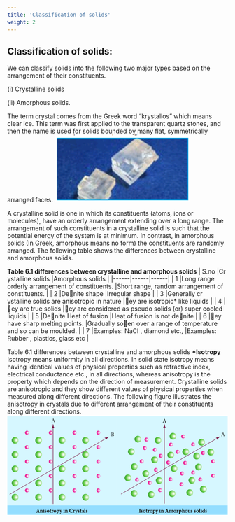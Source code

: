 ```yaml
---
title: 'Classification of solids'
weight: 2
---
```

## Classification of solids:
We can classify solids into the following two major types based on the arrangement of their constituents.

(i) Crystalline solids 

(ii) Amorphous solids.

The term crystal comes from the Greek word “krystallos” which means clear ice. This term was first applied to the transparent quartz stones, and then the name is used for solids bounded by many flat, symmetrically arranged faces.
![](<../image.png>)

A crystalline solid is one in which its constituents (atoms, ions or molecules), have an orderly arrangement extending over a long range. The arrangement of such constituents in a crystalline solid is such that the potential energy of the system is at minimum. In contrast, in amorphous solids (In Greek, amorphous means no form) the constituents are randomly arranged.
The following table shows the differences between crystalline and amorphous solids.

**Table 6.1 differences between crystalline and amorphous solids**
| S.no |Cr ystalline solids |Amorphous solids |
|------|------|------|
| 1 |Long range orderly arrangement of constituents. |Short range, random arrangement of constituents. |
| 2 |De:railway_car:nite shape |Irregular shape |
| 3 |Generally cr ystalline solids are anisotropic in nature |:car:ey are isotropic* like liquids |
| 4 |:car:ey are true solids |:car:ey are considered as pseudo solids (or) super cooled liquids |
| 5 |De:railway_car:nite Heat of fusion |Heat of fusion is not de:railway_car:nite |
| 6 |:car:ey have sharp melting points. |Gradually so:bullettrain_front:en over a range of temperature and so can be moulded. |
| 7 |Examples: NaCl , diamond etc., |Examples: Rubber , plastics, glass etc |

Table 6.1 differences between crystalline and amorphous solids
**\*Isotropy**
Isotropy means uniformity in all directions. In solid state isotropy means having identical values of physical properties such as refractive index, electrical conductance etc., in all directions, whereas anisotropy is the property which depends on the direction of measurement. Crystalline solids are anisotropic and they show different values of physical properties when measured along different directions. The following figure illustrates the anisotropy in crystals due to different arrangement of their constituents along different directions.
![](<../image (7).png>)

